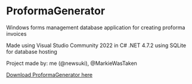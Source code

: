# ProformaGenerator
Windows forms management database application for creating proforma invoices

Made using Visual Studio Community 2022 in C# .NET 4.7.2 using SQLite for database hosting

Project made by: me (@newsuki), @MarkieWasTaken

[Download ProformaGenerator here](https://drive.google.com/file/d/1qHjxlhUvPy9gIG-FGAdm4TJXP_fJnqg3/view?usp=sharing)
